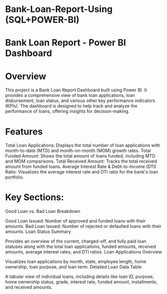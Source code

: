 # Bank-Loan-Report-Using (SQL+POWER-BI)

# Bank Loan Report - Power BI Dashboard
# Overview
This project is a Bank Loan Report Dashboard built using Power BI. It provides a comprehensive view of bank loan applications, loan disbursement, loan status, and various other key performance indicators (KPIs). The dashboard is designed to help track and analyze the performance of loans, offering insights for decision-making.


# Features
Total Loan Applications: Displays the total number of loan applications with month-to-date (MTD) and month-on-month (MOM) growth rates.
Total Funded Amount: Shows the total amount of loans funded, including MTD and MOM comparisons.
Total Received Amount: Tracks the total received amount from funded loans.
Average Interest Rate & Debt-to-Income (DTI) Ratio: Visualizes the average interest rate and DTI ratio for the bank's loan portfolio.
# Key Sections:
Good Loan vs. Bad Loan Breakdown

Good Loan Issued: Number of approved and funded loans with their amounts.
Bad Loan Issued: Number of rejected or defaulted loans with their amounts.
Loan Status Summary

Provides an overview of the current, charged-off, and fully paid loan statuses along with the total loan applications, funded amounts, received amounts, average interest rates, and DTI ratios.
Loan Applications Overview

Visualizes loan applications by month, state, employee length, home ownership, loan purpose, and loan term.
Detailed Loan Data Table

A tabular view of individual loans, including details like loan ID, purpose, home ownership status, grade, interest rate, funded amount, installments, and received amounts.
